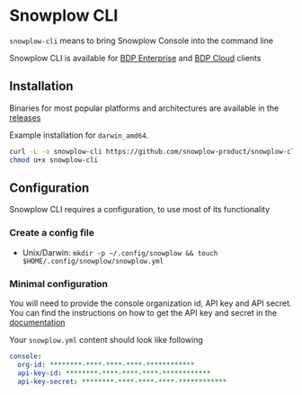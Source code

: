 # Snowplow CLI

`snowplow-cli` means to bring Snowplow Console into the command line

<!-- TODO: Add screenshot -->

Snowplow CLI is available for [BDP Enterprise](https://docs.snowplow.io/docs/getting-started-on-bdp/private-managed-cloud/) and [BDP Cloud](https://docs.snowplow.io/docs/getting-started-on-bdp/cloud/) clients

<!-- ## Documentation -->
<!-- TODO: Add docs link-->

## Installation
Binaries for most popular platforms and architectures are available in the [releases](https://github.com/snowplow-product/snowplow-cli/releases)

Example installation for `darwin_amd64`.

```bash
curl -L -o snowplow-cli https://github.com/snowplow-product/snowplow-cli/releases/latest/download/snowplow-cli_darwin_amd64
chmod u+x snowplow-cli
```

## Configuration
Snowplow CLI requires a configuration, to use most of its functionality

### Create a config file
- Unix/Darwin: `mkdir -p ~/.config/snowplow && touch $HOME/.config/snowplow/snowplow.yml`
<!-- TODO: Windows -->

### Minimal configuration
You will need to provide the console organization id, API key and API secret.
You can find the instructions on how to get the API key and secret in the [documentation](https://docs.snowplow.io/docs/using-the-snowplow-console/managing-console-api-authentication/#credentials-ui-v3)

Your `snowplow.yml` content should look like following
```yaml
console:
  org-id: ********-****-****-****-************
  api-key-id: ********-****-****-****-************
  api-key-secret: ********-****-****-****-************
```
